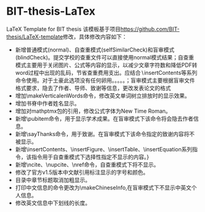 # BIT-thesis-LaTex
LaTeX Template for BIT thesis
该模板基于项目<https://github.com/BIT-thesis/LaTeX-template>修改，具体修改内容如下：
- 新增普通模式(normal)、自查重模式(selfSimilarCheck)和盲审模式(blindCheck)。提交学校的查重文件可以直接使用normal模式结果；自查重模式主要用于关闭图片、公式等内容的显示，以减少文章字符数和降低PDF转word过程中出现的乱码，节省查重费用支出。应结合$\backslash$insertContents等系列命令使用。对于土豪此选项没有任何卵用。。。。。；盲审模式主要根据盲审文件格式要求，隐去了作者、导师、致谢等信息，更改发表论文的格式
- 增加\makeVerticalenWords命令，修改英文单词树立排放时的显示效果。
- 增加书脊中作者姓名显示。
- 增加对mathptmx包的引用，修改公式字体为New Time Roman。
- 新增\pubitem命令，用于显示学术成果。在盲审模式下该命令将会隐去作者信息。
- 新增\sayThanks命令，用于致谢。在盲审模式下该命令指定的致谢内容将不被显示。
- 新增\insertContents、\insertFigure、\insertTable、\insertEquation系列指令，该指令用于自查重模式下选择性指定不显示的内容。}
- 新增\ncite、\nupcite、\nref命令，自查重模式下将不显示。
- 修改了官方v1.5版本中文献引用标注显示的字号和颜色。
- 目录中章节标题取消加粗显示。
- 打印中文信息的命令更改为\makeChineseInfo,在盲审模式下不显示中英文个人信息。
- 修改英文信息中下划线的长度。
